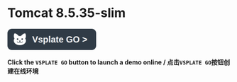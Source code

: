 # Tomcat 8.5.35-slim

<a href="https://www.vsplate.com/?docker-compose=https://github.com/vsplate/dcenvs/tomcat/8.5.35-slim"><img alt="VSPLATE GO" src="https://raw.githubusercontent.com/vsplate/images/master/vsgo_btn.png" width="200px"></a>

**Click the `VSPLATE GO` button to launch a demo online / 点击`VSPLATE GO`按钮创建在线环境**